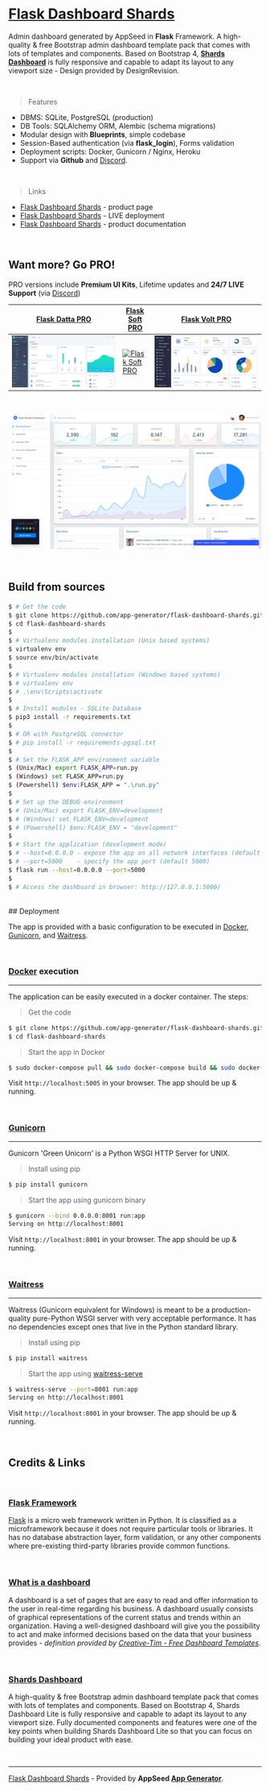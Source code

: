 # [Flask Dashboard Shards](https://appseed.us/admin-dashboards/flask-dashboard-shards)

Admin dashboard generated by AppSeed in **Flask** Framework. A high-quality & free Bootstrap admin dashboard template pack that comes with lots of templates and components. Based on Bootstrap 4, **[Shards Dashboard](https://appseed.us/admin-dashboards/flask-dashboard-shards)** is fully responsive and capable to adapt its layout to any viewport size - Design provided by DesignRevision.

<br />

> Features

- DBMS: SQLite, PostgreSQL (production) 
- DB Tools: SQLAlchemy ORM, Alembic (schema migrations)
- Modular design with **Blueprints**, simple codebase
- Session-Based authentication (via **flask_login**), Forms validation
- Deployment scripts: Docker, Gunicorn / Nginx, Heroku
- Support via **Github** and [Discord](https://discord.gg/fZC6hup).

<br />

> Links

- [Flask Dashboard Shards](https://appseed.us/admin-dashboards/flask-dashboard-shards) - product page
- [Flask Dashboard Shards](https://flask-dashboard-shards.appseed.us/) - LIVE deployment
- [Flask Dashboard Shards](https://docs.appseed.us/products/flask-dashboards/shards-dashboard) - product documentation

<br />

## Want more? Go PRO!

PRO versions include **Premium UI Kits**, Lifetime updates and **24/7 LIVE Support** (via [Discord](https://discord.gg/fZC6hup))

| [Flask Datta PRO](https://appseed.us/admin-dashboards/flask-dashboard-dattaable-pro) | [Flask Soft PRO](https://appseed.us/product/flask-soft-ui-dashboard-pro) | [Flask Volt PRO](https://appseed.us/admin-dashboards/flask-dashboard-volt-pro) |
| --- | --- | --- |
| [![Flask Datta PRO](https://raw.githubusercontent.com/app-generator/flask-dashboard-dattaable-pro/master/media/flask-dashboard-dattaable-pro-screen.png)](https://appseed.us/admin-dashboards/flask-dashboard-dattaable-pro) | [![Flask Soft PRO](https://user-images.githubusercontent.com/51070104/131249807-f256efc6-2256-4bb1-9367-cc50ddd7ce18.png)](https://appseed.us/product/flask-soft-ui-dashboard-pro) | [![Flask Volt PRO](https://raw.githubusercontent.com/app-generator/flask-dashboard-volt-pro/master/media/flask-dashboard-volt-pro-screen.png)](https://appseed.us/admin-dashboards/flask-dashboard-volt-pro)

<br />

![Flask Dashboard Shards - Open-Source Dashboard.](https://raw.githubusercontent.com/app-generator/static/master/products/flask-dashboard-shards-screen.png)

<br />

## Build from sources

```bash
$ # Get the code
$ git clone https://github.com/app-generator/flask-dashboard-shards.git
$ cd flask-dashboard-shards
$
$ # Virtualenv modules installation (Unix based systems)
$ virtualenv env
$ source env/bin/activate
$
$ # Virtualenv modules installation (Windows based systems)
$ # virtualenv env
$ # .\env\Scripts\activate
$
$ # Install modules - SQLite Database
$ pip3 install -r requirements.txt
$
$ # OR with PostgreSQL connector
$ # pip install -r requirements-pgsql.txt
$
$ # Set the FLASK_APP environment variable
$ (Unix/Mac) export FLASK_APP=run.py
$ (Windows) set FLASK_APP=run.py
$ (Powershell) $env:FLASK_APP = ".\run.py"
$
$ # Set up the DEBUG environment
$ # (Unix/Mac) export FLASK_ENV=development
$ # (Windows) set FLASK_ENV=development
$ # (Powershell) $env:FLASK_ENV = "development"
$
$ # Start the application (development mode)
$ # --host=0.0.0.0 - expose the app on all network interfaces (default 127.0.0.1)
$ # --port=5000    - specify the app port (default 5000)  
$ flask run --host=0.0.0.0 --port=5000
$
$ # Access the dashboard in browser: http://127.0.0.1:5000/
```

<br />
## Deployment

The app is provided with a basic configuration to be executed in [Docker](https://www.docker.com/), [Gunicorn](https://gunicorn.org/), and [Waitress](https://docs.pylonsproject.org/projects/waitress/en/stable/).

<br />

### [Docker](https://www.docker.com/) execution
---

The application can be easily executed in a docker container. The steps:

> Get the code

```bash
$ git clone https://github.com/app-generator/flask-dashboard-shards.git
$ cd flask-dashboard-shards
```

> Start the app in Docker

```bash
$ sudo docker-compose pull && sudo docker-compose build && sudo docker-compose up -d
```

Visit `http://localhost:5005` in your browser. The app should be up & running.

<br />

### [Gunicorn](https://gunicorn.org/)
---

Gunicorn 'Green Unicorn' is a Python WSGI HTTP Server for UNIX.

> Install using pip

```bash
$ pip install gunicorn
```
> Start the app using gunicorn binary

```bash
$ gunicorn --bind 0.0.0.0:8001 run:app
Serving on http://localhost:8001
```

Visit `http://localhost:8001` in your browser. The app should be up & running.


<br />

### [Waitress](https://docs.pylonsproject.org/projects/waitress/en/stable/)
---

Waitress (Gunicorn equivalent for Windows) is meant to be a production-quality pure-Python WSGI server with very acceptable performance. It has no dependencies except ones that live in the Python standard library.

> Install using pip

```bash
$ pip install waitress
```
> Start the app using [waitress-serve](https://docs.pylonsproject.org/projects/waitress/en/stable/runner.html)

```bash
$ waitress-serve --port=8001 run:app
Serving on http://localhost:8001
```

Visit `http://localhost:8001` in your browser. The app should be up & running.

<br />

## Credits & Links

<br />

### [Flask Framework](https://www.palletsprojects.com/p/flask/)

[Flask](/what-is/flask) is a micro web framework written in Python. It is classified as a microframework because it does not require particular tools or libraries. It has no database abstraction layer, form validation, or any other components where pre-existing third-party libraries provide common functions.

<br />

### [What is a dashboard](https://en.wikipedia.org/wiki/Dashboard_(business))

A dashboard is a set of pages that are easy to read and offer information to the user in real-time regarding his business. A dashboard usually consists of graphical representations of the current status and trends within an organization. Having a well-designed dashboard will give you the possibility to act and make informed decisions based on the data that your business provides - *definition provided by [Creative-Tim - Free Dashboard Templates](https://www.creative-tim.com/blog/web-design/free-dashboard-templates/?ref=appseed)*.

<br />

### [Shards Dashboard](https://designrevision.com/downloads/shards-dashboard-lite/)

A high-quality & free Bootstrap admin dashboard template pack that comes with lots of templates and components. Based on Bootstrap 4, Shards Dashboard Lite is fully responsive and capable to adapt its layout to any viewport size. Fully documented components and features were one of the key points when building Shards Dashboard Lite so that you can focus on building your ideal product with ease.

<br />

---
[Flask Dashboard Shards](https://appseed.us/admin-dashboards/flask-dashboard-shards) - Provided by **AppSeed [App Generator](https://appseed.us/app-generator)**.
